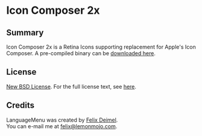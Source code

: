 # Icon Composer 2x

Summary
-------

Icon Composer 2x is a Retina Icons supporting replacement for Apple's Icon Composer.
A pre-compiled binary can be [downloaded here](http://www.lemonmojo.com/dl/IconComposer2x.dmg).

License
-------

[New BSD License](http://en.wikipedia.org/wiki/BSD_licenses). For the full license text, see [here](https://raw.github.com/LemonMojo/IconComposer2x/master/License).

Credits
-------
LanguageMenu was created by [Felix Deimel](https://github.com/LemonMojo).</br>
You can e-mail me at <felix@lemonmojo.com>.
